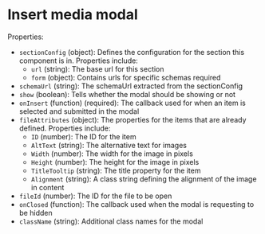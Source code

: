 # Insert media modal

Properties:
 * `sectionConfig` (object): Defines the configuration for the section this component is in.
 Properties include:
    * `url` (string): The base url for this section
    * `form` (object): Contains urls for specific schemas required
 * `schemaUrl` (string): The schemaUrl extracted from the sectionConfig
 * `show` (boolean): Tells whether the modal should be showing or not
 * `onInsert` (function) (required): The callback used for when an item is selected and submitted in the modal
 * `fileAttributes` (object): The properties for the items that are already defined.
 Properties include:
    * `ID` (number): The ID for the item
    * `AltText` (string): The alternative text for images
    * `Width` (number): The width for the image in pixels
    * `Height` (number): The height for the image in pixels
    * `TitleTooltip` (string): The title property for the item
    * `Alignment` (string): A class string defining the alignment of the image in content
 * `fileId` (number): The ID for the file to be open
 * `onClosed` (function): The callback used when the modal is requesting to be hidden
 * `className` (string): Additional class names for the modal
